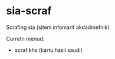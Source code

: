 # sia-scraf

Scrafing sia (sitem infomarif akdadmefnik)

Curretn menud:

- scraf khs (kartu hasil saudi)
